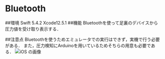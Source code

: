 # Bluetooth
##環境
Swift 5.4.2
Xcode12.5.1
##機能
Bluetoothを使って足裏のデバイスから圧力値を受け取り表示する．

##注意点
Bluetoothを使うためエミュレータでの実行はできず，実機で行う必要がある．
また，圧力検知にArduinoを用いているためそちらの用意も必要である．
![iOS の画像](https://user-images.githubusercontent.com/87361636/150345785-0f44d398-5ef5-4471-ae83-fbddd9bc0b3e.jpg)
